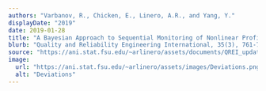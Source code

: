 ```yaml
---
authors: "Varbanov, R., Chicken, E., Linero, A.R., and Yang, Y."
displayDate: "2019"
date: 2019-01-28
title: "A Bayesian Approach to Sequential Monitoring of Nonlinear Profiles Using Wavelets"
blurb: "Quality and Reliability Engineering International, 35(3), 761-775"
source: "https://ani.stat.fsu.edu/~arlinero/assets/documents/QREI_update.pdf"
image:
  url: "https://ani.stat.fsu.edu/~arlinero/assets/images/Deviations.png"
  alt: "Deviations"
---
```

